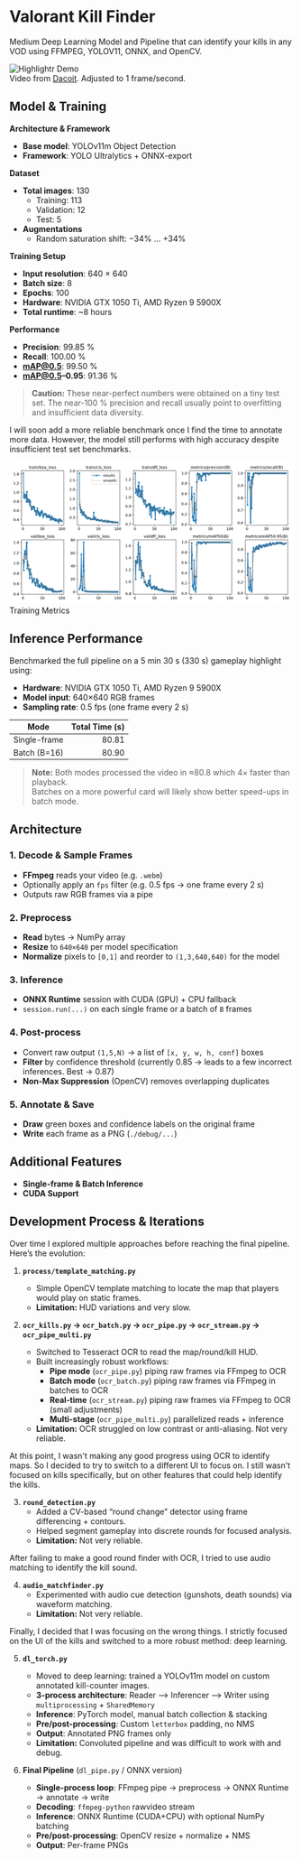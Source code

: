 # Valorant Kill Finder

Medium Deep Learning Model and Pipeline that can identify your kills in any VOD using FFMPEG, YOLOV11, ONNX, and OpenCV.

![Highlightr Demo](docs/demo_resized.gif)  
Video from [Dacoit](https://www.youtube.com/@dacoiit). Adjusted to 1 frame/second.

## Model & Training

**Architecture & Framework**  
- **Base model**: YOLOv11m Object Detection
- **Framework**: YOLO Ultralytics + ONNX-export  

**Dataset**  
- **Total images**: 130  
  - Training: 113  
  - Validation: 12  
  - Test: 5  
- **Augmentations**  
  - Random saturation shift: −34% … +34%  

**Training Setup**  
- **Input resolution**: 640 × 640  
- **Batch size**: 8  
- **Epochs**: 100
- **Hardware**: NVIDIA GTX 1050 Ti, AMD Ryzen 9 5900X  
- **Total runtime**: ~8 hours  

**Performance**  
- **Precision**: 99.85 %  
- **Recall**: 100.00 %  
- **mAP@0.5**: 99.50 %  
- **mAP@0.5–0.95**: 91.36 %

> **Caution:** These near-perfect numbers were obtained on a tiny test set. The near-100 % precision and recall usually point to overfitting and insufficient data diversity.

I will soon add a more reliable benchmark once I find the time to annotate more data. However, the model still performs with high accuracy despite insufficient test set benchmarks.

![Training Metrics](docs/result_small.png)  
Training Metrics

## Inference Performance

Benchmarked the full pipeline on a 5 min 30 s (330 s) gameplay highlight using:

- **Hardware**: NVIDIA GTX 1050 Ti, AMD Ryzen 9 5900X  
- **Model input**: 640×640 RGB frames  
- **Sampling rate**: 0.5 fps (one frame every 2 s)

| Mode             | Total Time (s) |
|------------------|---------------:|
| Single-frame     | 80.81          |
| Batch (B=16)     | 80.90          |

> **Note:** Both modes processed the video in ≈80.8 which 4× faster than playback.  
> Batches on a more powerful card will likely show better speed-ups in batch mode.  

## Architecture

### 1. Decode & Sample Frames  
- **FFmpeg** reads your video (e.g. `.webm`)  
- Optionally apply an `fps` filter (e.g. 0.5 fps → one frame every 2 s)  
- Outputs raw RGB frames via a pipe

### 2. Preprocess  
- **Read** bytes → NumPy array 
- **Resize** to `640×640` per model specification
- **Normalize** pixels to `[0,1]` and reorder to `(1,3,640,640)` for the model

### 3. Inference  
- **ONNX Runtime** session with CUDA (GPU) + CPU fallback  
- `session.run(...)` on each single frame or a batch of `B` frames

### 4. Post-process  
- Convert raw output `(1,5,N)` → a list of `[x, y, w, h, conf]` boxes  
- **Filter** by confidence threshold (currently 0.85 -> leads to a few incorrect inferences. Best -> 0.87)  
- **Non-Max Suppression** (OpenCV) removes overlapping duplicates  

### 5. Annotate & Save  
- **Draw** green boxes and confidence labels on the original frame  
- **Write** each frame as a PNG (`./debug/...`)  

## Additional Features

- **Single-frame & Batch Inference**  
- **CUDA Support**  

## Development Process & Iterations

Over time I explored multiple approaches before reaching the final pipeline. Here’s the evolution:

1. **`process/template_matching.py`**  
   - Simple OpenCV template matching to locate the map that players would play on static frames.  
   - **Limitation:** HUD variations and very slow.

2. **`ocr_kills.py` → `ocr_batch.py` → `ocr_pipe.py` → `ocr_stream.py` → `ocr_pipe_multi.py`**  
   - Switched to Tesseract OCR to read the map/round/kill HUD.  
   - Built increasingly robust workflows:  
     - **Pipe mode** (`ocr_pipe.py`) piping raw frames via FFmpeg to OCR
     - **Batch mode** (`ocr_batch.py`) piping raw frames via FFmpeg in batches to OCR 
     - **Real-time** (`ocr_stream.py`) piping raw frames via FFmpeg to OCR (small adjustments)
     - **Multi-stage** (`ocr_pipe_multi.py`) parallelized reads + inference  
   - **Limitation:** OCR struggled on low contrast or anti-aliasing. Not very reliable.

At this point, I wasn't making any good progress using OCR to identify maps. So I decided to try to switch to a different UI to focus on. I still wasn't focused on kills specifically, but on other features that could help identify the kills.

3. **`round_detection.py`**  
   - Added a CV-based “round change” detector using frame differencing + contours.  
   - Helped segment gameplay into discrete rounds for focused analysis.
   - **Limitation:** Not very reliable.

After failing to make a good round finder with OCR, I tried to use audio matching to identify the kill sound.

4. **`audio_matchfinder.py`**  
   - Experimented with audio cue detection (gunshots, death sounds) via waveform matching.  
   - **Limitation:** Not very reliable.

Finally, I decided that I was focusing on the wrong things. I strictly focused on the UI of the kills and switched to a more robust method: deep learning.

5. **`dl_torch.py`**  
   - Moved to deep learning: trained a YOLOv11m model on custom annotated kill-counter images.
   - **3-process architecture**: Reader ⟶ Inferencer ⟶ Writer using `multiprocessing` + `SharedMemory`  
   - **Inference**: PyTorch model, manual batch collection & stacking  
   - **Pre/post-processing**: Custom `letterbox` padding, no NMS  
   - **Output**: Annotated PNG frames only  
   - **Limitation:** Convoluted pipeline and was difficult to work with and debug.


6. **Final Pipeline** (`dl_pipe.py` / ONNX version)  
   - **Single-process loop**: FFmpeg pipe → preprocess → ONNX Runtime → annotate → write  
   - **Decoding**: `ffmpeg-python` rawvideo stream   
   - **Inference**: ONNX Runtime (CUDA+CPU) with optional NumPy batching  
   - **Pre/post-processing**: OpenCV resize + normalize + NMS  
   - **Output**: Per-frame PNGs
